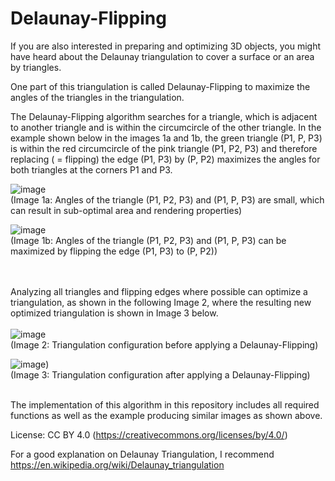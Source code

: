 # Delaunay-Flipping

If you are also interested in preparing and optimizing 3D objects, you might have heard about the Delaunay triangulation to cover a surface or an area by triangles.

One part of this triangulation is called Delaunay-Flipping to maximize the angles of the triangles in the triangulation.

The Delaunay-Flipping algorithm searches for a triangle, which is adjacent to another triangle and is within the circumcircle of the other triangle. In the example shown below in the images 1a and 1b, the green triangle (P1, P, P3) is within the red circumcircle of the pink triangle (P1, P2, P3) and therefore replacing ( = flipping) the edge (P1, P3) by (P, P2) maximizes the angles for both triangles at the corners P1 and P3.<br>

![image](https://user-images.githubusercontent.com/101653815/169706620-c8cb26af-1d2b-477a-914f-283bb6ab8c5a.png)<br>
(Image 1a: Angles of the triangle (P1, P2, P3) and (P1, P, P3) are small, which can result in sub-optimal area and rendering properties)

![image](https://user-images.githubusercontent.com/101653815/169712770-e71863c3-9788-46b3-a3e9-8678f3fafe27.png)<br>
(Image 1b: Angles of the triangle (P1, P2, P3) and (P1, P, P3) can be maximized by flipping the edge (P1, P3) to (P, P2))
<br><br><br>

Analyzing all triangles and flipping edges where possible can optimize a triangulation, as shown in the following Image 2, where the resulting new optimized triangulation is shown in Image 3 below.
<br><br>
![image](https://user-images.githubusercontent.com/101653815/169713946-1091793e-13d9-418f-81f9-a93a6dbf45f5.png)<br>
(Image 2: Triangulation configuration before applying a Delaunay-Flipping)

![image](https://user-images.githubusercontent.com/101653815/169705696-b2a0db5a-44c7-4aac-8ea1-f25fae62703d.png))<br>
(Image 3: Triangulation configuration after applying a Delaunay-Flipping)
<br><br>

The implementation of this algorithm in this repository includes all required functions as well as the example producing similar images as shown above.

License: CC BY 4.0 (https://creativecommons.org/licenses/by/4.0/)

For a good explanation on Delaunay Triangulation, I recommend https://en.wikipedia.org/wiki/Delaunay_triangulation
